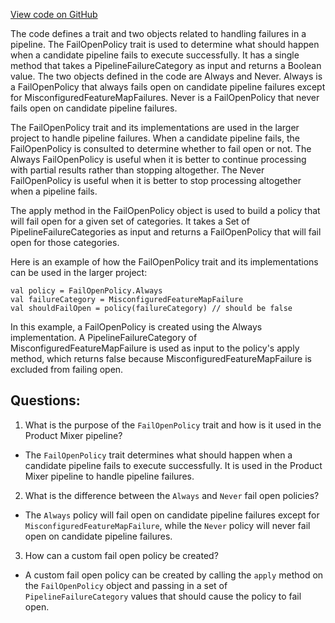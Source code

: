 [View code on GitHub](https://github.com/misbahsy/the-algorithm/product-mixer/core/src/main/scala/com/twitter/product_mixer/core/pipeline/FailOpenPolicy.scala)

The code defines a trait and two objects related to handling failures in a pipeline. The FailOpenPolicy trait is used to determine what should happen when a candidate pipeline fails to execute successfully. It has a single method that takes a PipelineFailureCategory as input and returns a Boolean value. The two objects defined in the code are Always and Never. Always is a FailOpenPolicy that always fails open on candidate pipeline failures except for MisconfiguredFeatureMapFailures. Never is a FailOpenPolicy that never fails open on candidate pipeline failures. 

The FailOpenPolicy trait and its implementations are used in the larger project to handle pipeline failures. When a candidate pipeline fails, the FailOpenPolicy is consulted to determine whether to fail open or not. The Always FailOpenPolicy is useful when it is better to continue processing with partial results rather than stopping altogether. The Never FailOpenPolicy is useful when it is better to stop processing altogether when a pipeline fails. 

The apply method in the FailOpenPolicy object is used to build a policy that will fail open for a given set of categories. It takes a Set of PipelineFailureCategories as input and returns a FailOpenPolicy that will fail open for those categories. 

Here is an example of how the FailOpenPolicy trait and its implementations can be used in the larger project:

```
val policy = FailOpenPolicy.Always
val failureCategory = MisconfiguredFeatureMapFailure
val shouldFailOpen = policy(failureCategory) // should be false
```

In this example, a FailOpenPolicy is created using the Always implementation. A PipelineFailureCategory of MisconfiguredFeatureMapFailure is used as input to the policy's apply method, which returns false because MisconfiguredFeatureMapFailure is excluded from failing open.
## Questions: 
 1. What is the purpose of the `FailOpenPolicy` trait and how is it used in the Product Mixer pipeline? 
- The `FailOpenPolicy` trait determines what should happen when a candidate pipeline fails to execute successfully. It is used in the Product Mixer pipeline to handle pipeline failures.
2. What is the difference between the `Always` and `Never` fail open policies? 
- The `Always` policy will fail open on candidate pipeline failures except for `MisconfiguredFeatureMapFailure`, while the `Never` policy will never fail open on candidate pipeline failures.
3. How can a custom fail open policy be created? 
- A custom fail open policy can be created by calling the `apply` method on the `FailOpenPolicy` object and passing in a set of `PipelineFailureCategory` values that should cause the policy to fail open.